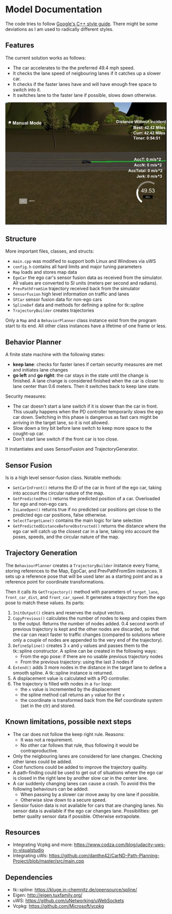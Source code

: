 # Model Documentation

The code tries to follow [Google's C++ style guide](https://google.github.io/styleguide/cppguide.html). There might be some deviations as I am used to radically different styles.


## Features
The current solution works as follows:
- The car accelerates to the the preferred 49.4 mph speed.
- It checks the lane speed of neigbouring lanes if it catches up a slower car.
- It checks if the faster lanes have and will have enough free space to switch into it.
- It switches lane to the faster lane if possible, slows down otherwise.

![Running for 42 minutes without any incidents](distance_without_incident.jpg)


## Structure
More important files, classes, and structs:
- `main.cpp` was modified to support both Linux and Windows via uWS
- `config.h` contains all hard limits and major tuning parameters
- `Map` loads and stores map data
- `EgoCar` the ego car's sensor fusion data as received from the simulator. All values are converted to SI units (meters per second and radians).
- `PrevPathFromSim` trajectory received back from the simulator
- `SensorFusion` high level information on traffic and lanes
- `SFCar` sensor fusion data for non-ego cars
- `SplineDef` data and methods for defining a spline for tk::spline
- `TrajectoryBuilder` creates trajectories

Only a `Map` and a `BehaviorPlanner` class instance exist from the program start to its end. All other class instances have a lifetime of one frame or less.


## Behavior Planner
A finite state machine with the following states:
- **keep lane**: checks for faster lanes if certain security measures are met and initiates lane changes
- **go left** and **go right**: the car stays in the state until the change is finished. A lane change is considered finished when the car is closer to lane center than 0.6 meters. Then it switches back to keep lane state.

Security measures:
- The car doesn't start a lane switch if it is slower than the car in front. This usually happens when the PD controller temporarily slows the ego car down. Switching in this phase is dangerous as fast cars might be arriving in the target lane, so it is not allowed.
- Slow down a tiny bit before lane switch to keep more space to the cought-up car.
- Don't start lane switch if the front car is too close.

It instantiates and uses SensorFusion and TrajectoryGenerator.

## Sensor Fusion
Is is a high level sensor-fusion class. Notable methods:
- `GetCarInFront()` returns the ID of the car in front of the ego car, taking into account the circular nature of the map.
- `GetPredictedPos()` returns the predicted position of a car. Overloaded for ego and non-ego cars.
- `IsLaneOpen()` returns true if no predicted car positions get close to the predicted ego car positions, false otherwise.
- `SelectTargetLane()` contains the main logic for lane selection
- `GetPredictedDistanceBeforeObstructed()` returns the distance where the ego car will catch up the closest car in a lane, taking into account the poses, speeds, and the circular nature of the map.

## Trajectory Generation
The `BehaviourPlanner` creates a `TrajectoryBuilder` instance every frame, storing references to the Map, EgoCar, and PrevPathFromSim instances. It sets up a reference pose that will be used later as a starting point and as a reference point for coordinate transformations.

Then it calls its `GetTrajectory()` method with parameters of `target_lane`, `front_car_dist`, and `front_car_speed`. It generates a trajectory from the ego pose to match these values. Its parts:
1. `InitOutput()` clears and reserves the output vectors.
2. `CopyPrevious()` calculates the number of nodes to keep and copies them to the output. Returns the number of nodes added. 0.4 second worth of previous trajectory is kept and the other nodes are discarded, so that the car can react faster to traffic changes (compared to solutions where only a couple of nodes are appended to the very end of the trajectory).
3. `DefineSpline()` creates 3 `x` and `y` values and passes them to the tk::spline constructor. A spline can be created in the following ways:
   - From the ego pose: if there are no usable previous trajectory nodes
   - From the previous trajectory: using the last 3 nodes if
4. `Extend()` adds 3 more nodes in the distance in the target lane to define a smooth spline. A tk::spline instance is returned. 
5. A displacement value is calculated with a PD controller.
6. The trajectory is filled with nodes in a `for` loop:
   - the `x` value is incremented by the displacement
   - the spline method call returns an `y` value for the `x`
   - the coordinate is transformed back from the Ref coordinate system (set in the ctr) and stored.

## Known limitations, possible next steps
- The car does not follow the keep right rule. Reasons:
  - It was not a requirement.
  - No other car follows that rule, thus following it would be contraproductive.
- Only the neigbouring lanes are considered for lane changes. Checking other lanes could be added.
- Cost functions could be added to improve the trajectory quality.
- A path-finding could be used to get out of situations where the ego car is closed in the right lane by another slow car in the center lane.
- A car suddenly changing lanes can cause a crash. To avoid this the following behaviours can be added:
  - When passing by a slower car move away by one lane if possible.
  - Otherwise slow down to a secure speed.
- Sensior fusion data is not available for cars that are changing lanes. No sensor data is available if the ego car changes lane. Possibilities: get better quality sensor data if possible. Otherwise extrapolate.

## Resources
- Integrating Vcpkg and more: https://www.codza.com/blog/udacity-uws-in-visualstudio
- Integrating uWs: https://github.com/danthe42/CarND-Path-Planning-Project/blob/master/src/main.cpp

## Dependencies
- tk::spline: https://kluge.in-chemnitz.de/opensource/spline/
- Eigen: http://eigen.tuxfamily.org/
- uWS: https://github.com/uNetworking/uWebSockets
- Vcpkg: https://github.com/Microsoft/vcpkg

